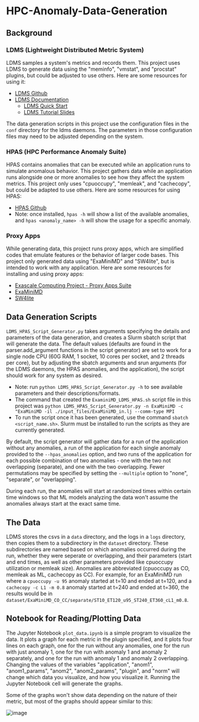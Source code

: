 # HPC-Anomaly-Data-Generation

## Background

### LDMS (Lightweight Distributed Metric System)

LDMS samples a system's metrics and records them.  This project uses LDMS to generate data using the "meminfo", "vmstat", and "procstat" plugins, but could be adjusted to use others.  Here are some resources for using it:
 - [LDMS Github](https://github.com/ovis-hpc/ldms)
 - [LDMS Documentation](https://ovis-hpc.readthedocs.io/en/latest/)
    - [LDMS Quick Start](https://ovis-hpc.readthedocs.io/projects/ldms/en/latest/intro/quick-start.html)
    - [LDMS Tutorial Slides](https://sites.google.com/view/ldmscon2024/tutorials/tutorial-slides)

The data generation scripts in this project use the configuration files in the `conf` directory for the ldms daemons.  The parameters in those configuration files may need to be adjusted depending on the system.

### HPAS (HPC Performance Anomaly Suite)

HPAS contains anomalies that can be executed while an application runs to simulate anomalous behavior.  This project gathers data while an application runs alongside one or more anomalies to see how they affect the system metrics.  This project only uses "cpuoccupy", "memleak", and "cachecopy", but could be adapted to use others.  Here are some resources for using HPAS:
 - [HPAS Github](https://github.com/peaclab/HPAS)
 - Note: once installed, `hpas -h` will show a list of the available anomalies, and `hpas <anomaly_name> -h` will show the usage for a specific anomaly.

### Proxy Apps

While generating data, this project runs proxy apps, which are simplified codes that emulate features or the behavior of larger code bases.  This project only generated data using "ExaMiniMD" and "SW4lite", but is intended to work with any application.  Here are some resources for installing and using proxy apps:
 - [Exascale Computing Project - Proxy Apps Suite](https://proxyapps.exascaleproject.org/)
 - [ExaMiniMD](https://proxyapps.exascaleproject.org/app/examinimd/)
 - [SW4lite](https://proxyapps.exascaleproject.org/app/sw4lite/)

## Data Generation Scripts

`LDMS_HPAS_Script_Generator.py` takes arguments specifying the details and parameters of the data generation, and creates a Slurm sbatch script that will generate the data.  The default values (defaults are found in the parser.add_argument functions in the script generator) are set to work for a single node CPU (60G RAM, 1 socket, 10 cores per socket, and 2 threads per core), but by adjusting the sbatch arguments and srun arguments (for the LDMS daemons, the HPAS anomalies, and the application), the script should work for any system as desired.
 - Note: run `python LDMS_HPAS_Script_Generator.py -h` to see available parameters and their descriptions/formats.
 - The command that created the `ExaminiMD_LDMS_HPAS.sh` script file in this project was `python LDMS_HPAS_Script_Generator.py -n ExaMiniMD -c "ExaMiniMD -il ./input_files/ExaMiniMD_in.lj --comm-type MPI`
 - To run the script once it has been generated, use the command `sbatch <script_name.sh>`.  Slurm must be installed to run the scripts as they are currently generated.

By default, the script generator will gather data for a run of the application without any anomalies, a run of the application for each single anomaly provided to the `--hpas_anomalies` option, and two runs of the application for each possible combination of two anomalies - one with the two not overlapping (separate), and one with the two overlapping.  Fewer permutations may be specified by setting the `--multiple` option to "none", "separate", or "overlapping".

During each run, the anomalies will start at randomized times within certain time windows so that ML models analyzing the data won't assume the anomalies always start at the exact same time.

## The Data

LDMS stores the csvs in a `data` directory, and the logs in a `logs` directory, then copies them to a subdirectory in the `dataset` directory.  These subdirectories are named based on which anomalies occurred during the run, whether they were seperate or overlapping, and their parameters (start and end times, as well as other parameters provided like cpuoccupy utilization or memleak size).  Anomalies are abbreviated (cpuoccupy as CO, memleak as ML, cachecopy as CC).  For example, for an ExaMiniMD run where a `cpuoccupy -u 95` anomaly started at t=10 and ended at t=120, and a `cachecopy -c L1 -m 0.8` anomaly started at t=240 and ended at t=360, the results would be in `dataset/ExaMiniMD_CO_CC/separate/ST10_ET120_u95_ST240_ET360_cL1_m0.8`.

## Notebook for Reading/Plotting Data

The Jupyter Notebook `plot_data.ipynb` is a simple program to visualize the data.  It plots a graph for each metric in the plugin specified, and it plots four lines on each graph, one for the run without any anomalies, one for the run with just anomaly 1, one for the run with anomaly 1 and anomaly 2 separately, and one for the run with anomaly 1 and anomaly 2 overlapping.  Changing the values of the variables "application", "anom1", "anom1_params", "anom2", "anom2_params", "plugin", and "norm" will change which data you visualize, and how you visualize it.  Running the Jupyter Notebook cell will generate the graphs.

Some of the graphs won't show data depending on the nature of their metric, but most of the graphs should appear similar to this:

![image](https://github.com/user-attachments/assets/7d15ec87-216c-42bd-a316-96a55be9ceae)
